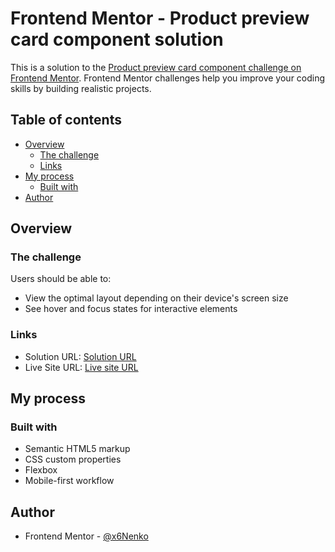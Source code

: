 # Frontend Mentor - Product preview card component solution

This is a solution to the [Product preview card component challenge on Frontend Mentor](https://www.frontendmentor.io/challenges/product-preview-card-component-GO7UmttRfa). Frontend Mentor challenges help you improve your coding skills by building realistic projects. 

## Table of contents

- [Overview](#overview)
  - [The challenge](#the-challenge)
  - [Links](#links)
- [My process](#my-process)
  - [Built with](#built-with)
- [Author](#author)

## Overview

### The challenge

Users should be able to:

- View the optimal layout depending on their device's screen size
- See hover and focus states for interactive elements

### Links

- Solution URL: [Solution URL](https://www.frontendmentor.io/challenges/product-preview-card-component-GO7UmttRfa/hub)
- Live Site URL: [Live site URL](https://x6nenko.github.io/product-preview-card-component-main/)

## My process

### Built with

- Semantic HTML5 markup
- CSS custom properties
- Flexbox
- Mobile-first workflow

## Author

- Frontend Mentor - [@x6Nenko](https://www.frontendmentor.io/profile/x6Nenko)